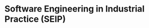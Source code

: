 
Software Engineering in Industrial Practice (SEIP)
==================================================

